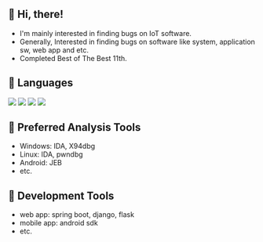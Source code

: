 :trident: Hi, there!
---
- I'm mainly interested in finding bugs on IoT software.
- Generally, Interested in finding bugs on software like system, application sw, web app and etc.
- Completed Best of The Best 11th.

<!--![Anurag's GitHub stats](https://github-readme-stats.vercel.app/api?username=zeroone-kr&theme=dark&show_icons=true)-->

:trident: Languages
---
  <img src="https://img.shields.io/badge/C-A8B9CC?style=for-the-badge&logo=C&logoColor=black"> <img src="https://img.shields.io/badge/C++-00599C?style=for-the-badge&logo=C++&logoColor=black"> <img src="https://img.shields.io/badge/python-3776AB?style=for-the-badge&logo=python&logoColor=black"> <img src="https://img.shields.io/badge/java-007396?style=for-the-badge&logo=java&logoColor=white">

:trident: Preferred Analysis Tools
---
- Windows: IDA, X94dbg
- Linux: IDA, pwndbg
- Android: JEB
- etc.

:trident: Development Tools
---
- web app: spring boot, django, flask
- mobile app: android sdk
- etc.



